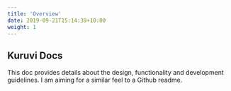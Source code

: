 ```yaml
---
title: 'Overview'
date: 2019-09-21T15:14:39+10:00
weight: 1
---
```


## Kuruvi Docs

This doc provides details about the design, functionality and development guidelines. I am aiming for a similar feel to a Github readme.
